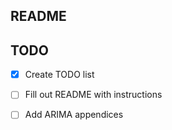 ## README

## TODO

- [x] Create TODO list
- [ ] Fill out README with instructions
- [ ] Add ARIMA appendices


